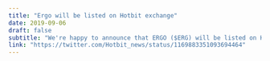 ```yaml
---
title: "Ergo will be listed on Hotbit exchange"
date: 2019-09-06
draft: false
subtitle: "We're happy to announce that ERGO ($ERG) will be listed on Hotbit exchange"
link: "https://twitter.com/Hotbit_news/status/1169883351093694464"
---
```

